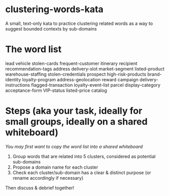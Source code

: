 # clustering-words-kata

A small, text-only kata to practice clustering related words as a way to suggest bounded contexts by sub-domains 


# The word list

lead 
vehicle 
stolen-cards
frequent-customer 
itinerary 
recipient 
recommendation-tags 
address 
delivery-slot 
market-segment 
listed-product 
warehouse-staffing 
stolen-credentials 
prospect 
high-risk-products 
brand-identity 
loyalty-program 
address-geolocation 
reward 
campaign 
delivery-instructions 
flagged-transaction 
loyalty-event-list 
parcel 
display-category  
acceptance-form 
VIP-status 
listed-price 
catalog


# Steps (aka your task, ideally for small groups, ideally on a shared whiteboard)

*You may first want to copy the word list into a shared whiteboard*

1. Group words that are related into 5 clusters, considered as potential sub-domains
2. Propose a domain name for each cluster
3. Check each cluster/sub-domain has a clear & distinct purpose (or rename accordingly if necessary)

Then discuss & debrief together!

